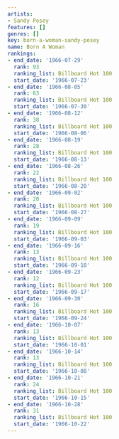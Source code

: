 ```yaml
---
artists:
- Sandy Posey
features: []
genres: []
key: born-a-woman-sandy-posey
name: Born A Woman
rankings:
- end_date: '1966-07-29'
  rank: 93
  ranking_list: Billboard Hot 100
  start_date: '1966-07-23'
- end_date: '1966-08-05'
  rank: 63
  ranking_list: Billboard Hot 100
  start_date: '1966-07-30'
- end_date: '1966-08-12'
  rank: 38
  ranking_list: Billboard Hot 100
  start_date: '1966-08-06'
- end_date: '1966-08-19'
  rank: 28
  ranking_list: Billboard Hot 100
  start_date: '1966-08-13'
- end_date: '1966-08-26'
  rank: 22
  ranking_list: Billboard Hot 100
  start_date: '1966-08-20'
- end_date: '1966-09-02'
  rank: 20
  ranking_list: Billboard Hot 100
  start_date: '1966-08-27'
- end_date: '1966-09-09'
  rank: 19
  ranking_list: Billboard Hot 100
  start_date: '1966-09-03'
- end_date: '1966-09-16'
  rank: 13
  ranking_list: Billboard Hot 100
  start_date: '1966-09-10'
- end_date: '1966-09-23'
  rank: 12
  ranking_list: Billboard Hot 100
  start_date: '1966-09-17'
- end_date: '1966-09-30'
  rank: 16
  ranking_list: Billboard Hot 100
  start_date: '1966-09-24'
- end_date: '1966-10-07'
  rank: 13
  ranking_list: Billboard Hot 100
  start_date: '1966-10-01'
- end_date: '1966-10-14'
  rank: 13
  ranking_list: Billboard Hot 100
  start_date: '1966-10-08'
- end_date: '1966-10-21'
  rank: 24
  ranking_list: Billboard Hot 100
  start_date: '1966-10-15'
- end_date: '1966-10-28'
  rank: 31
  ranking_list: Billboard Hot 100
  start_date: '1966-10-22'
---
```


